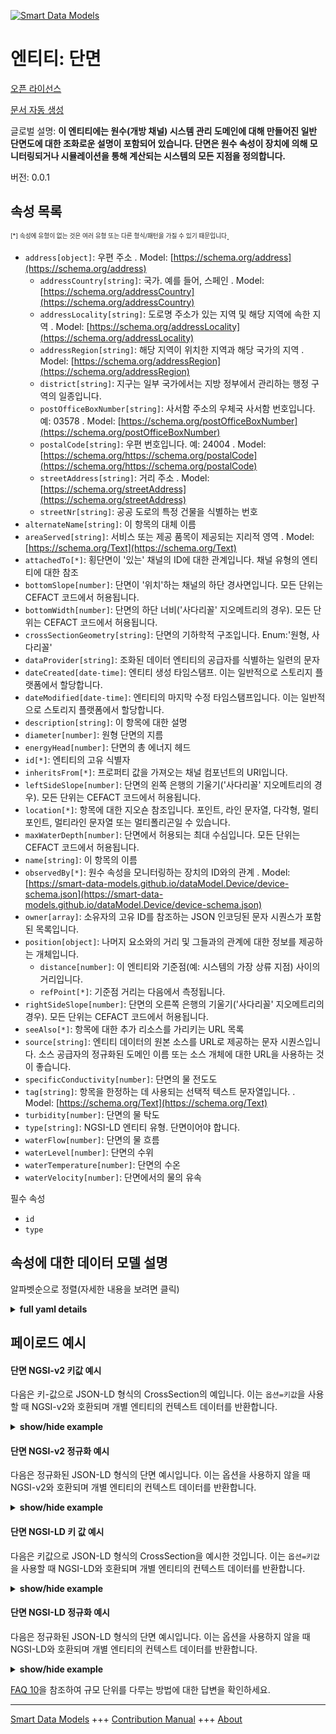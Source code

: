 <!-- 10-Header -->  
[![Smart Data Models](https://smartdatamodels.org/wp-content/uploads/2022/01/SmartDataModels_logo.png "Logo")](https://smartdatamodels.org)  
엔티티: 단면  
=======<!-- /10-Header -->  
<!-- 15-License -->  
[오픈 라이선스](https://github.com/smart-data-models//dataModel.OpenChannelManagement/blob/master/CrossSection/LICENSE.md)  
[문서 자동 생성](https://docs.google.com/presentation/d/e/2PACX-1vTs-Ng5dIAwkg91oTTUdt8ua7woBXhPnwavZ0FxgR8BsAI_Ek3C5q97Nd94HS8KhP-r_quD4H0fgyt3/pub?start=false&loop=false&delayms=3000#slide=id.gb715ace035_0_60)  
<!-- /15-License -->  
<!-- 20-Description -->  
글로벌 설명: **이 엔티티에는 원수(개방 채널) 시스템 관리 도메인에 대해 만들어진 일반 단면도에 대한 조화로운 설명이 포함되어 있습니다. 단면은 원수 속성이 장치에 의해 모니터링되거나 시뮬레이션을 통해 계산되는 시스템의 모든 지점을 정의합니다.**  
버전: 0.0.1  
<!-- /20-Description -->  
<!-- 30-PropertiesList -->  

## 속성 목록  

<sup><sub>[*] 속성에 유형이 없는 것은 여러 유형 또는 다른 형식/패턴을 가질 수 있기 때문입니다</sub></sup>.  
- `address[object]`: 우편 주소  . Model: [https://schema.org/address](https://schema.org/address)	- `addressCountry[string]`: 국가. 예를 들어, 스페인  . Model: [https://schema.org/addressCountry](https://schema.org/addressCountry)  
	- `addressLocality[string]`: 도로명 주소가 있는 지역 및 해당 지역에 속한 지역  . Model: [https://schema.org/addressLocality](https://schema.org/addressLocality)  
	- `addressRegion[string]`: 해당 지역이 위치한 지역과 해당 국가의 지역  . Model: [https://schema.org/addressRegion](https://schema.org/addressRegion)  
	- `district[string]`: 지구는 일부 국가에서는 지방 정부에서 관리하는 행정 구역의 일종입니다.    
	- `postOfficeBoxNumber[string]`: 사서함 주소의 우체국 사서함 번호입니다. 예: 03578  . Model: [https://schema.org/postOfficeBoxNumber](https://schema.org/postOfficeBoxNumber)  
	- `postalCode[string]`: 우편 번호입니다. 예: 24004  . Model: [https://schema.org/https://schema.org/postalCode](https://schema.org/https://schema.org/postalCode)  
	- `streetAddress[string]`: 거리 주소  . Model: [https://schema.org/streetAddress](https://schema.org/streetAddress)  
	- `streetNr[string]`: 공공 도로의 특정 건물을 식별하는 번호    
- `alternateName[string]`: 이 항목의 대체 이름  - `areaServed[string]`: 서비스 또는 제공 품목이 제공되는 지리적 영역  . Model: [https://schema.org/Text](https://schema.org/Text)- `attachedTo[*]`: 횡단면이 '있는' 채널의 ID에 대한 관계입니다. 채널 유형의 엔티티에 대한 참조  - `bottomSlope[number]`: 단면이 '위치'하는 채널의 하단 경사면입니다. 모든 단위는 CEFACT 코드에서 허용됩니다.  - `bottomWidth[number]`: 단면의 하단 너비('사다리꼴' 지오메트리의 경우). 모든 단위는 CEFACT 코드에서 허용됩니다.  - `crossSectionGeometry[string]`: 단면의 기하학적 구조입니다. Enum:'원형, 사다리꼴'  - `dataProvider[string]`: 조화된 데이터 엔티티의 공급자를 식별하는 일련의 문자  - `dateCreated[date-time]`: 엔티티 생성 타임스탬프. 이는 일반적으로 스토리지 플랫폼에서 할당합니다.  - `dateModified[date-time]`: 엔티티의 마지막 수정 타임스탬프입니다. 이는 일반적으로 스토리지 플랫폼에서 할당합니다.  - `description[string]`: 이 항목에 대한 설명  - `diameter[number]`: 원형 단면의 지름  - `energyHead[number]`: 단면의 총 에너지 헤드  - `id[*]`: 엔티티의 고유 식별자  - `inheritsFrom[*]`: 프로퍼티 값을 가져오는 채널 컴포넌트의 URI입니다.  - `leftSideSlope[number]`: 단면의 왼쪽 은행의 기울기('사다리꼴' 지오메트리의 경우). 모든 단위는 CEFACT 코드에서 허용됩니다.  - `location[*]`: 항목에 대한 지오숀 참조입니다. 포인트, 라인 문자열, 다각형, 멀티포인트, 멀티라인 문자열 또는 멀티폴리곤일 수 있습니다.  - `maxWaterDepth[number]`: 단면에서 허용되는 최대 수심입니다. 모든 단위는 CEFACT 코드에서 허용됩니다.  - `name[string]`: 이 항목의 이름  - `observedBy[*]`: 원수 속성을 모니터링하는 장치의 ID와의 관계  . Model: [https://smart-data-models.github.io/dataModel.Device/device-schema.json](https://smart-data-models.github.io/dataModel.Device/device-schema.json)- `owner[array]`: 소유자의 고유 ID를 참조하는 JSON 인코딩된 문자 시퀀스가 포함된 목록입니다.  - `position[object]`: 나머지 요소와의 거리 및 그들과의 관계에 대한 정보를 제공하는 개체입니다.  	- `distance[number]`: 이 엔티티와 기준점(예: 시스템의 가장 상류 지점) 사이의 거리입니다.    
	- `refPoint[*]`: 기준점 거리는 다음에서 측정됩니다.    
- `rightSideSlope[number]`: 단면의 오른쪽 은행의 기울기('사다리꼴' 지오메트리의 경우). 모든 단위는 CEFACT 코드에서 허용됩니다.  - `seeAlso[*]`: 항목에 대한 추가 리소스를 가리키는 URL 목록  - `source[string]`: 엔티티 데이터의 원본 소스를 URL로 제공하는 문자 시퀀스입니다. 소스 공급자의 정규화된 도메인 이름 또는 소스 개체에 대한 URL을 사용하는 것이 좋습니다.  - `specificConductivity[number]`: 단면의 물 전도도  - `tag[string]`: 항목을 한정하는 데 사용되는 선택적 텍스트 문자열입니다.  . Model: [https://schema.org/Text](https://schema.org/Text)- `turbidity[number]`: 단면의 물 탁도  - `type[string]`: NGSI-LD 엔티티 유형. 단면이어야 합니다.  - `waterFlow[number]`: 단면의 물 흐름  - `waterLevel[number]`: 단면의 수위  - `waterTemperature[number]`: 단면의 수온  - `waterVelocity[number]`: 단면에서의 물의 유속  <!-- /30-PropertiesList -->  
<!-- 35-RequiredProperties -->  
필수 속성  
- `id`  - `type`  <!-- /35-RequiredProperties -->  
<!-- 40-RequiredProperties -->  
<!-- /40-RequiredProperties -->  
<!-- 50-DataModelHeader -->  
## 속성에 대한 데이터 모델 설명  
알파벳순으로 정렬(자세한 내용을 보려면 클릭)  
<!-- /50-DataModelHeader -->  
<!-- 60-ModelYaml -->  
<details><summary><strong>full yaml details</strong></summary>    
```yaml  
CrossSection:    
  description: This entity contains a harmonised description of a generic Cross-Section made for Raw-Water (Open Channels) System Management domain. A CrossSection defines any point of the system where raw-water properties are monitored by a device and/or computed via simulation.    
  properties:    
    address:    
      description: The mailing address    
      properties:    
        addressCountry:    
          description: 'The country. For example, Spain'    
          type: string    
          x-ngsi:    
            model: https://schema.org/addressCountry    
            type: Property    
        addressLocality:    
          description: 'The locality in which the street address is, and which is in the region'    
          type: string    
          x-ngsi:    
            model: https://schema.org/addressLocality    
            type: Property    
        addressRegion:    
          description: 'The region in which the locality is, and which is in the country'    
          type: string    
          x-ngsi:    
            model: https://schema.org/addressRegion    
            type: Property    
        district:    
          description: 'A district is a type of administrative division that, in some countries, is managed by the local government'    
          type: string    
          x-ngsi:    
            type: Property    
        postOfficeBoxNumber:    
          description: 'The post office box number for PO box addresses. For example, 03578'    
          type: string    
          x-ngsi:    
            model: https://schema.org/postOfficeBoxNumber    
            type: Property    
        postalCode:    
          description: 'The postal code. For example, 24004'    
          type: string    
          x-ngsi:    
            model: https://schema.org/https://schema.org/postalCode    
            type: Property    
        streetAddress:    
          description: The street address    
          type: string    
          x-ngsi:    
            model: https://schema.org/streetAddress    
            type: Property    
        streetNr:    
          description: Number identifying a specific property on a public street    
          type: string    
          x-ngsi:    
            type: Property    
      type: object    
      x-ngsi:    
        model: https://schema.org/address    
        type: Property    
    alternateName:    
      description: An alternative name for this item    
      type: string    
      x-ngsi:    
        type: Property    
    areaServed:    
      description: The geographic area where a service or offered item is provided    
      type: string    
      x-ngsi:    
        model: https://schema.org/Text    
        type: Property    
    attachedTo:    
      anyOf:    
        - description: Identifier format of any NGSI entity    
          maxLength: 256    
          minLength: 1    
          pattern: ^[\w\-\.\{\}\$\+\*\[\]`|~^@!,:\\]+$    
          type: string    
          x-ngsi:    
            type: Property    
        - description: Identifier format of any NGSI entity    
          format: uri    
          type: string    
          x-ngsi:    
            type: Property    
      description: A relationship to the ID of the channel where the cross-section 'lives in'. Reference to an entity of type Channel    
      x-ngsi:    
        type: Relationship    
    bottomSlope:    
      description: The bottom slope of the channel where the cross-section 'lives in'. All units are accepted in CEFACT code    
      minimum: 0    
      type: number    
      x-ngsi:    
        type: Property    
    bottomWidth:    
      description: The bottom width of the cross-section (for 'Trapezoidal' geometry). All units are accepted in CEFACT code    
      minimum: 0    
      type: number    
      x-ngsi:    
        type: Property    
    crossSectionGeometry:    
      description: 'The geometry of the cross-section. Enum:''Circular, Trapezoidal'''    
      enum:    
        - Circular    
        - Trapezoidal    
      type: string    
      x-ngsi:    
        type: Property    
    dataProvider:    
      description: A sequence of characters identifying the provider of the harmonised data entity    
      type: string    
      x-ngsi:    
        type: Property    
    dateCreated:    
      description: Entity creation timestamp. This will usually be allocated by the storage platform    
      format: date-time    
      type: string    
      x-ngsi:    
        type: Property    
    dateModified:    
      description: Timestamp of the last modification of the entity. This will usually be allocated by the storage platform    
      format: date-time    
      type: string    
      x-ngsi:    
        type: Property    
    description:    
      description: A description of this item    
      type: string    
      x-ngsi:    
        type: Property    
    diameter:    
      description: The diameter of a circular cross-section    
      minimum: 0    
      type: number    
      x-ngsi:    
        type: Property    
    energyHead:    
      description: The total energy head at the cross-section    
      type: number    
      x-ngsi:    
        type: Property    
    id:    
      anyOf:    
        - description: Identifier format of any NGSI entity    
          maxLength: 256    
          minLength: 1    
          pattern: ^[\w\-\.\{\}\$\+\*\[\]`|~^@!,:\\]+$    
          type: string    
          x-ngsi:    
            type: Property    
        - description: Identifier format of any NGSI entity    
          format: uri    
          type: string    
          x-ngsi:    
            type: Property    
      description: Unique identifier of the entity    
      x-ngsi:    
        type: Property    
    inheritsFrom:    
      anyOf:    
        - description: Identifier format of any NGSI entity    
          maxLength: 256    
          minLength: 1    
          pattern: ^[\w\-\.\{\}\$\+\*\[\]`|~^@!,:\\]+$    
          type: string    
          x-ngsi:    
            type: Property    
        - description: Identifier format of any NGSI entity    
          format: uri    
          type: string    
          x-ngsi:    
            type: Property    
      description: URI of a Channel component from which the value of a property is obtained    
      x-ngsi:    
        type: Relationship    
    leftSideSlope:    
      description: The slope of the left bank of the cross-section (for 'Trapezoidal' geometry). All units are accepted in CEFACT code    
      minimum: 0    
      type: number    
      x-ngsi:    
        type: Property    
    location:    
      description: 'Geojson reference to the item. It can be Point, LineString, Polygon, MultiPoint, MultiLineString or MultiPolygon'    
      oneOf:    
        - description: Geojson reference to the item. Point    
          properties:    
            bbox:    
              items:    
                type: number    
              minItems: 4    
              type: array    
            coordinates:    
              items:    
                type: number    
              minItems: 2    
              type: array    
            type:    
              enum:    
                - Point    
              type: string    
          required:    
            - type    
            - coordinates    
          title: GeoJSON Point    
          type: object    
          x-ngsi:    
            type: GeoProperty    
        - description: Geojson reference to the item. LineString    
          properties:    
            bbox:    
              items:    
                type: number    
              minItems: 4    
              type: array    
            coordinates:    
              items:    
                items:    
                  type: number    
                minItems: 2    
                type: array    
              minItems: 2    
              type: array    
            type:    
              enum:    
                - LineString    
              type: string    
          required:    
            - type    
            - coordinates    
          title: GeoJSON LineString    
          type: object    
          x-ngsi:    
            type: GeoProperty    
        - description: Geojson reference to the item. Polygon    
          properties:    
            bbox:    
              items:    
                type: number    
              minItems: 4    
              type: array    
            coordinates:    
              items:    
                items:    
                  items:    
                    type: number    
                  minItems: 2    
                  type: array    
                minItems: 4    
                type: array    
              type: array    
            type:    
              enum:    
                - Polygon    
              type: string    
          required:    
            - type    
            - coordinates    
          title: GeoJSON Polygon    
          type: object    
          x-ngsi:    
            type: GeoProperty    
        - description: Geojson reference to the item. MultiPoint    
          properties:    
            bbox:    
              items:    
                type: number    
              minItems: 4    
              type: array    
            coordinates:    
              items:    
                items:    
                  type: number    
                minItems: 2    
                type: array    
              type: array    
            type:    
              enum:    
                - MultiPoint    
              type: string    
          required:    
            - type    
            - coordinates    
          title: GeoJSON MultiPoint    
          type: object    
          x-ngsi:    
            type: GeoProperty    
        - description: Geojson reference to the item. MultiLineString    
          properties:    
            bbox:    
              items:    
                type: number    
              minItems: 4    
              type: array    
            coordinates:    
              items:    
                items:    
                  items:    
                    type: number    
                  minItems: 2    
                  type: array    
                minItems: 2    
                type: array    
              type: array    
            type:    
              enum:    
                - MultiLineString    
              type: string    
          required:    
            - type    
            - coordinates    
          title: GeoJSON MultiLineString    
          type: object    
          x-ngsi:    
            type: GeoProperty    
        - description: Geojson reference to the item. MultiLineString    
          properties:    
            bbox:    
              items:    
                type: number    
              minItems: 4    
              type: array    
            coordinates:    
              items:    
                items:    
                  items:    
                    items:    
                      type: number    
                    minItems: 2    
                    type: array    
                  minItems: 4    
                  type: array    
                type: array    
              type: array    
            type:    
              enum:    
                - MultiPolygon    
              type: string    
          required:    
            - type    
            - coordinates    
          title: GeoJSON MultiPolygon    
          type: object    
          x-ngsi:    
            type: GeoProperty    
      x-ngsi:    
        type: GeoProperty    
    maxWaterDepth:    
      description: The maximum allowable water depth at the cross-section. All units are accepted in CEFACT code    
      minimum: 0    
      type: number    
      x-ngsi:    
        type: Property    
    name:    
      description: The name of this item    
      type: string    
      x-ngsi:    
        type: Property    
    observedBy:    
      anyOf:    
        - description: Identifier format of any NGSI entity    
          maxLength: 256    
          minLength: 1    
          pattern: ^[\w\-\.\{\}\$\+\*\[\]`|~^@!,:\\]+$    
          type: string    
          x-ngsi:    
            type: Property    
        - description: Identifier format of any NGSI entity    
          format: uri    
          type: string    
          x-ngsi:    
            type: Property    
      description: A relationship to the ID of the device that monitors raw-water properties    
      x-ngsi:    
        model: https://smart-data-models.github.io/dataModel.Device/device-schema.json    
        type: Relationship    
    owner:    
      description: A List containing a JSON encoded sequence of characters referencing the unique Ids of the owner(s)    
      items:    
        anyOf:    
          - description: Identifier format of any NGSI entity    
            maxLength: 256    
            minLength: 1    
            pattern: ^[\w\-\.\{\}\$\+\*\[\]`|~^@!,:\\]+$    
            type: string    
            x-ngsi:    
              type: Property    
          - description: Identifier format of any NGSI entity    
            format: uri    
            type: string    
            x-ngsi:    
              type: Property    
        description: Unique identifier of the entity    
        x-ngsi:    
          type: Property    
      type: array    
      x-ngsi:    
        type: Property    
    position:    
      description: Object providing information about the distance with the rest of the elements and a relationship with them    
      properties:    
        distance:    
          description: 'The distance between this Entity and a reference point (e.g., the most upstream point of the system)'    
          type: number    
          x-ngsi:    
            type: Property    
        refPoint:    
          anyOf:    
            - description: Identifier format of any NGSI entity    
              maxLength: 256    
              minLength: 1    
              pattern: ^[\w\-\.\{\}\$\+\*\[\]`|~^@!,:\\]+$    
              type: string    
              x-ngsi:    
                type: Property    
            - description: Identifier format of any NGSI entity    
              format: uri    
              type: string    
              x-ngsi:    
                type: Property    
          description: The reference point distance is measured from    
          x-ngsi:    
            type: Relationship    
      type: object    
      x-ngsi:    
        type: Property    
    rightSideSlope:    
      description: The slope of the right bank of the cross-section (for 'Trapezoidal' geometry). All units are accepted in CEFACT code    
      minimum: 0    
      type: number    
      x-ngsi:    
        type: Property    
    seeAlso:    
      description: list of uri pointing to additional resources about the item    
      oneOf:    
        - items:    
            format: uri    
            type: string    
          minItems: 1    
          type: array    
        - format: uri    
          type: string    
      x-ngsi:    
        type: Property    
    source:    
      description: 'A sequence of characters giving the original source of the entity data as a URL. Recommended to be the fully qualified domain name of the source provider, or the URL to the source object'    
      type: string    
      x-ngsi:    
        type: Property    
    specificConductivity:    
      description: Water conductivity at the cross-section    
      minimum: 0    
      type: number    
      x-ngsi:    
        type: Property    
    tag:    
      description: An optional text string used to qualify an item    
      type: string    
      x-ngsi:    
        model: https://schema.org/Text    
        type: Property    
    turbidity:    
      description: Water turbidity at the cross-section    
      minimum: 0    
      type: number    
      x-ngsi:    
        type: Property    
    type:    
      description: NGSI-LD Entity Type. It has to be CrossSection    
      enum:    
        - CrossSection    
      type: string    
      x-ngsi:    
        type: Property    
    waterFlow:    
      description: Water flow at the cross-section    
      minimum: 0    
      type: number    
      x-ngsi:    
        type: Property    
    waterLevel:    
      description: Water level at the cross-section    
      minimum: 0    
      type: number    
      x-ngsi:    
        type: Property    
    waterTemperature:    
      description: Water temperature at the cross-section    
      type: number    
      x-ngsi:    
        type: Property    
    waterVelocity:    
      description: Water Velocity at the cross-section    
      minimum: 0    
      type: number    
      x-ngsi:    
        type: Property    
  required:    
    - id    
    - type    
  type: object    
  x-derived-from: ""    
  x-disclaimer: 'Redistribution and use in source and binary forms, with or without modification, are permitted  provided that the license conditions are met. Copyleft (c) 2022 Contributors to Smart Data Models Program'    
  x-license-url: https://github.com/smart-data-models/dataModel.OpenChannelManagement/blob/master/CrossSection/LICENSE.md    
  x-model-schema: https://smart-data-models.github.io/data-models.OpenChannelManagement/CrossSection/schema.json    
  x-model-tags: ""    
  x-version: 0.0.1    
```  
</details>    
<!-- /60-ModelYaml -->  
<!-- 70-MiddleNotes -->  
<!-- /70-MiddleNotes -->  
<!-- 80-Examples -->  
## 페이로드 예시  
#### 단면 NGSI-v2 키값 예시  
다음은 키-값으로 JSON-LD 형식의 CrossSection의 예입니다. 이는 `옵션=키값`을 사용할 때 NGSI-v2와 호환되며 개별 엔티티의 컨텍스트 데이터를 반환합니다.  
<details><summary><strong>show/hide example</strong></summary>    
```json  
{  
  "id": "urn:ngsi-ld:CrossSection:id:COGE:70479090",  
  "type": "CrossSection",  
  "dateCreated": "1990-11-25T18:54:15Z",  
  "dateModified": "1999-04-24T10:03:17Z",  
  "source": "",  
  "name": "L3",  
  "alternateName": "Giona",  
  "description": "Giona 1",  
  "dataProvider": "",  
  "owner": [  
    "urn:ngsi-ld:CrossSection:items:ILNP:15826171",  
    "urn:ngsi-ld:CrossSection:items:RUEP:96519173"  
  ],  
  "seeAlso": [  
    "urn:ngsi-ld:CrossSection:items:GEPQ:35001404",  
    "urn:ngsi-ld:CrossSection:items:YRBN:14719571"  
  ],  
  "location": {  
    "type": "Point",  
    "coordinates": [  
      28.7415145,  
      -31.163341  
    ]  
  },  
  "address": {  
    "streetAddress": "",  
    "addressLocality": "",  
    "addressRegion": "",  
    "addressCountry": "",  
    "postalCode": "",  
    "postOfficeBoxNumber": "",  
    "areaServed": ""  
  },  
  "areaServed": "",  
  "attachedTo": "urn:ngsi-ld:CrossSection:attachedTo:CTHP:74683243",  
  "observedBy": "urn:ngsi-ld:CrossSection:observedBy:WJTI:74120377",  
  "tag": "",  
  "position": {  
    "distance": 864.6,  
    "refPoint": "urn:ngsi-ld:CrossSection:refPoint:JXFD:60487647"  
  },  
  "waterFlow": 12,  
  "waterVelocity": 0.082,  
  "waterTemperature": 9.6,  
  "turbidity": 11.8,  
  "specificConductivity": 260,  
  "waterLevel": 2.9,  
  "energyHead": 0.032,  
  "crossSectionGeometry": "Trapezoidal",  
  "bottomSlope": 0.02,  
  "leftSideSlope": 0.02,  
  "rightSideSlope": 0.02,  
  "bottomWidth": 5,  
  "diameter": 0,  
  "maxWaterDepth": 4,  
  "inheritsFrom": "urn:ngsi-ld:CrossSection:inheritsFrom:JXFD:60487647"  
}  
```  
</details>  
#### 단면 NGSI-v2 정규화 예시  
다음은 정규화된 JSON-LD 형식의 단면 예시입니다. 이는 옵션을 사용하지 않을 때 NGSI-v2와 호환되며 개별 엔티티의 컨텍스트 데이터를 반환합니다.  
<details><summary><strong>show/hide example</strong></summary>    
```json  
{  
  "id": "urn:ngsi-ld:CrossSection:id:COGE:70479090",  
  "dateCreated": {  
    "type": "DateTime",  
    "value": "1990-11-25T18:54:15Z"  
  },  
  "dateModified": {  
    "type": "DateTime",  
    "value": "1999-04-24T10:03:17Z"  
  },  
  "source": {  
    "type": "Text",  
    "value": ""  
  },  
  "name": {  
    "type": "Text",  
    "value": "L3"  
  },  
  "alternateName": {  
    "type": "Text",  
    "value": "Giona"  
  },  
  "description": {  
    "type": "Text",  
    "value": "Giona 1"  
  },  
  "dataProvider": {  
    "type": "Text",  
    "value": ""  
  },  
  "owner": {  
    "type": "Array",  
    "value": [  
      "urn:ngsi-ld:CrossSection:items:ILNP:15826171",  
      "urn:ngsi-ld:CrossSection:items:RUEP:96519173"  
    ]  
  },  
  "seeAlso": {  
    "type": "Array",  
    "value": [  
      "urn:ngsi-ld:CrossSection:items:GEPQ:35001404",  
      "urn:ngsi-ld:CrossSection:items:YRBN:14719571"  
    ]  
  },  
  "location": {  
    "type": "geo:json",  
    "value": {  
      "type": "Point",  
      "coordinates": [  
        28.7415145,  
        -31.163341  
      ]  
    }  
  },  
  "address": {  
    "type": "StructuredObject",  
    "value": {  
      "streetAddress": "",  
      "addressLocality": "",  
      "addressRegion": "",  
      "addressCountry": "",  
      "postalCode": "",  
      "postOfficeBoxNumber": "",  
      "areaServed": ""  
    }  
  },  
  "areaServed": {  
    "type": "Text",  
    "value": ""  
  },  
  "type": "CrossSection",  
  "attachedTo": {  
    "type": "object",  
    "value": "urn:ngsi-ld:CrossSection:attachedTo:CTHP:74683243"  
  },  
  "observedBy": {  
    "type": "object",  
    "value": "urn:ngsi-ld:CrossSection:observedBy:WJTI:74120377"  
  },  
  "tag": {  
    "type": "Text",  
    "value": ""  
  },  
  "position": {  
    "type": "StructuredObject",  
    "value": {  
      "distance": 864.6,  
      "refPoint": "urn:ngsi-ld:CrossSection:refPoint:JXFD:60487647"  
    }  
  },  
  "waterFlow": {  
    "type": "Number",  
    "value": 12  
  },  
  "waterVelocity": {  
    "type": "Number",  
    "value": 0.082  
  },  
  "waterTemperature": {  
    "type": "Number",  
    "value": 9.6  
  },  
  "turbidity": {  
    "type": "Number",  
    "value": 11.8  
  },  
  "specificConductivity": {  
    "type": "Number",  
    "value": 260  
  },  
  "waterLevel": {  
    "type": "Number",  
    "value": 2.9  
  },  
  "energyHead": {  
    "type": "Number",  
    "value": 0.032  
  },  
  "crossSectionGeometry": {  
    "type": "Text",  
    "value": "Trapezoidal"  
  },  
  "bottomSlope": {  
    "type": "Number",  
    "value": 0.02  
  },  
  "leftSideSlope": {  
    "type": "Number",  
    "value": 0.02  
  },  
  "rightSideSlope": {  
    "type": "Number",  
    "value": 0.02  
  },  
  "bottomWidth": {  
    "type": "Number",  
    "value": 5  
  },  
  "diameter": {  
    "type": "Number",  
    "value": 0  
  },  
  "maxWaterDepth": {  
    "type": "Number",  
    "value": 4  
  },  
  "inheritsFrom": {  
    "type": "object",  
    "value": "urn:ngsi-ld:CrossSection:inheritsFrom:JXFD:60487647"  
  }  
}  
```  
</details>  
#### 단면 NGSI-LD 키 값 예시  
다음은 키값으로 JSON-LD 형식의 CrossSection을 예시한 것입니다. 이는 `옵션=키값`을 사용할 때 NGSI-LD와 호환되며 개별 엔티티의 컨텍스트 데이터를 반환합니다.  
<details><summary><strong>show/hide example</strong></summary>    
```json  
{  
    "id": "urn:ngsi-ld:CrossSection:id:COGE:70479090",  
    "type": "CrossSection",  
    "address": {  
        "streetAddress": "",  
        "addressLocality": "",  
        "addressRegion": "",  
        "addressCountry": "",  
        "postalCode": "",  
        "postOfficeBoxNumber": "",  
        "areaServed": ""  
    },  
    "alternateName": "Giona",  
    "areaServed": "",  
    "attachedTo": "urn:ngsi-ld:CrossSection:attachedTo:CTHP:74683243",  
    "bottomSlope": 0.02,  
    "bottomWidth": 5,  
    "crossSectionGeometry": "Trapezoidal",  
    "dataProvider": "",  
    "dateCreated": "1990-11-25T18:54:15Z",  
    "dateModified": "1999-04-24T10:03:17Z",  
    "description": "Giona 1",  
    "diameter": 0,  
    "energyHead": 0.032,  
    "inheritsFrom": "urn:ngsi-ld:CrossSection:inheritsFrom:JXFD:60487647",  
    "leftSideSlope": 0.02,  
    "location": {  
        "type": "Point",  
        "coordinates": [  
            28.7415145,  
            -31.163341  
        ]  
    },  
    "maxWaterDepth": 4,  
    "name": "L3",  
    "observedBy": "urn:ngsi-ld:CrossSection:observedBy:WJTI:74120377",  
    "owner": [  
        "urn:ngsi-ld:CrossSection:items:ILNP:15826171",  
        "urn:ngsi-ld:CrossSection:items:RUEP:96519173"  
    ],  
    "position": {  
        "distance": 864.6,  
        "refPoint": "urn:ngsi-ld:CrossSection:refPoint:JXFD:60487647"  
    },  
    "rightSideSlope": 0.02,  
    "seeAlso": [  
        "urn:ngsi-ld:CrossSection:items:GEPQ:35001404",  
        "urn:ngsi-ld:CrossSection:items:YRBN:14719571"  
    ],  
    "source": "",  
    "specificConductivity": 260,  
    "tag": "",  
    "turbidity": 11.8,  
    "waterFlow": 12,  
    "waterLevel": 2.9,  
    "waterTemperature": 9.6,  
    "waterVelocity": 0.082,  
    "@context": [  
        "https://raw.githubusercontent.com/smart-data-models/dataModel.OpenChannelManagement/master/context.jsonld"  
    ]  
}  
```  
</details>  
#### 단면 NGSI-LD 정규화 예시  
다음은 정규화된 JSON-LD 형식의 단면 예시입니다. 이는 옵션을 사용하지 않을 때 NGSI-LD와 호환되며 개별 엔티티의 컨텍스트 데이터를 반환합니다.  
<details><summary><strong>show/hide example</strong></summary>    
```json  
{  
    "id": "urn:ngsi-ld:CrossSection:id:COGE:70479090",  
    "type": "CrossSection",  
    "address": {  
        "type": "Property",  
        "value": {  
            "streetAddress": "",  
            "addressLocality": "",  
            "addressRegion": "",  
            "addressCountry": "",  
            "postalCode": "",  
            "postOfficeBoxNumber": "",  
            "areaServed": ""  
        }  
    },  
    "alternateName": {  
        "type": "Property",  
        "value": "Giona"  
    },  
    "areaServed": {  
        "type": "Property",  
        "value": ""  
    },  
    "attachedTo": {  
        "type": "object",  
        "value": "urn:ngsi-ld:CrossSection:attachedTo:CTHP:74683243"  
    },  
    "bottomSlope": {  
        "type": "Property",  
        "value": 0.02  
    },  
    "bottomWidth": {  
        "type": "Property",  
        "value": 5  
    },  
    "crossSectionGeometry": {  
        "type": "Property",  
        "value": "Trapezoidal"  
    },  
    "dataProvider": {  
        "type": "Property",  
        "value": ""  
    },  
    "dateCreated": {  
        "type": "Property",  
        "value": {  
            "@type": "DateTime",  
            "@value": "1990-11-25T18:54:15Z"  
        }  
    },  
    "dateModified": {  
        "type": "Property",  
        "value": {  
            "@type": "DateTime",  
            "@value": "1999-04-24T10:03:17Z"  
        }  
    },  
    "description": {  
        "type": "Property",  
        "value": "Giona 1"  
    },  
    "diameter": {  
        "type": "Property",  
        "value": 0  
    },  
    "energyHead": {  
        "type": "Property",  
        "value": 0.032  
    },  
    "inheritsFrom": {  
        "type": "object",  
        "value": "urn:ngsi-ld:CrossSection:inheritsFrom:JXFD:60487647"  
    },  
    "leftSideSlope": {  
        "type": "Property",  
        "value": 0.02  
    },  
    "location": {  
        "type": "GeoProperty",  
        "value": {  
            "type": "Point",  
            "coordinates": [  
                28.7415145,  
                -31.163341  
            ]  
        }  
    },  
    "maxWaterDepth": {  
        "type": "Property",  
        "value": 4  
    },  
    "name": {  
        "type": "Property",  
        "value": "L3"  
    },  
    "observedBy": {  
        "type": "object",  
        "value": "urn:ngsi-ld:CrossSection:observedBy:WJTI:74120377"  
    },  
    "owner": {  
        "type": "Property",  
        "value": [  
            "urn:ngsi-ld:CrossSection:items:ILNP:15826171",  
            "urn:ngsi-ld:CrossSection:items:RUEP:96519173"  
        ]  
    },  
    "position": {  
        "type": "Property",  
        "value": {  
            "distance": 864.6,  
            "refPoint": "urn:ngsi-ld:CrossSection:refPoint:JXFD:60487647"  
        }  
    },  
    "rightSideSlope": {  
        "type": "Property",  
        "value": 0.02  
    },  
    "seeAlso": {  
        "type": "Property",  
        "value": [  
            "urn:ngsi-ld:CrossSection:items:GEPQ:35001404",  
            "urn:ngsi-ld:CrossSection:items:YRBN:14719571"  
        ]  
    },  
    "source": {  
        "type": "Property",  
        "value": ""  
    },  
    "specificConductivity": {  
        "type": "Property",  
        "value": 260  
    },  
    "tag": {  
        "type": "Property",  
        "value": ""  
    },  
    "turbidity": {  
        "type": "Property",  
        "value": 11.8  
    },  
    "waterFlow": {  
        "type": "Property",  
        "value": 12  
    },  
    "waterLevel": {  
        "type": "Property",  
        "value": 2.9  
    },  
    "waterTemperature": {  
        "type": "Property",  
        "value": 9.6  
    },  
    "waterVelocity": {  
        "type": "Property",  
        "value": 0.082  
    },  
    "@context": [  
        "https://raw.githubusercontent.com/smart-data-models/dataModel.OpenChannelManagement/master/context.jsonld"  
    ]  
}  
```  
</details><!-- /80-Examples -->  
<!-- 90-FooterNotes -->  
<!-- /90-FooterNotes -->  
<!-- 95-Units -->  
[FAQ 10](https://smartdatamodels.org/index.php/faqs/)을 참조하여 규모 단위를 다루는 방법에 대한 답변을 확인하세요.  
<!-- /95-Units -->  
<!-- 97-LastFooter -->  
---  
[Smart Data Models](https://smartdatamodels.org) +++ [Contribution Manual](https://bit.ly/contribution_manual) +++ [About](https://bit.ly/Introduction_SDM)<!-- /97-LastFooter -->  
